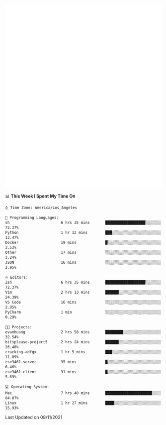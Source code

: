 <a href="https://github.com/jstrieb/github-stats">
 
![](https://github.com/evanhuang117/github-stats/blob/master/generated/overview.svg)
![](https://github.com/evanhuang117/github-stats/blob/master/generated/languages.svg)

</a>

<!--START_SECTION:waka-->
📊 **This Week I Spent My Time On** 

```text
⌚︎ Time Zone: America/Los_Angeles

💬 Programming Languages: 
sh                       6 hrs 35 mins       ██████████████████░░░░░░░   72.37% 
Python                   1 hr 13 mins        ███░░░░░░░░░░░░░░░░░░░░░░   13.47% 
Docker                   19 mins             █░░░░░░░░░░░░░░░░░░░░░░░░   3.53% 
Other                    17 mins             ░░░░░░░░░░░░░░░░░░░░░░░░░   3.24% 
JSON                     16 mins             ░░░░░░░░░░░░░░░░░░░░░░░░░   2.95%

🔥 Editors: 
Zsh                      6 hrs 35 mins       ██████████████████░░░░░░░   72.37% 
Vim                      2 hrs 13 mins       ██████░░░░░░░░░░░░░░░░░░░   24.39% 
VS Code                  16 mins             ░░░░░░░░░░░░░░░░░░░░░░░░░   2.95% 
PyCharm                  1 min               ░░░░░░░░░░░░░░░░░░░░░░░░░   0.29%

🐱‍💻 Projects: 
evanhuang                2 hrs 58 mins       ████████░░░░░░░░░░░░░░░░░   32.54% 
bitsplease-project5      2 hrs 24 mins       ██████░░░░░░░░░░░░░░░░░░░   26.48% 
cracking-adfgx           1 hr 5 mins         ███░░░░░░░░░░░░░░░░░░░░░░   11.89% 
cse3461-server           35 mins             █░░░░░░░░░░░░░░░░░░░░░░░░   6.46% 
cse3461-client           31 mins             █░░░░░░░░░░░░░░░░░░░░░░░░   5.69%

💻 Operating System: 
Mac                      7 hrs 40 mins       █████████████████████░░░░   84.07% 
Linux                    1 hr 27 mins        ████░░░░░░░░░░░░░░░░░░░░░   15.93%

```


 Last Updated on 08/11/2021
<!--END_SECTION:waka-->
